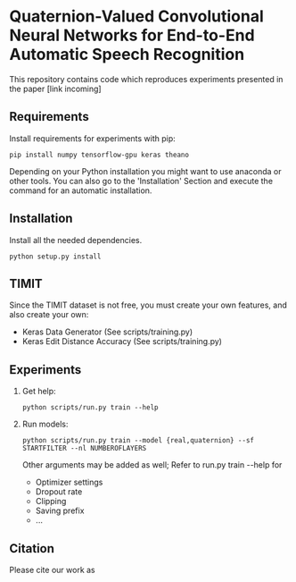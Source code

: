 Quaternion-Valued Convolutional Neural Networks for End-to-End Automatic Speech Recognition
=====================

This repository contains code which reproduces experiments presented in
the paper [link incoming]

Requirements
------------

Install requirements for experiments with pip:
```
pip install numpy tensorflow-gpu keras theano
```
Depending on your Python installation you might want to use anaconda or other tools.
You can also go to the 'Installation' Section and execute the command for an automatic installation.

Installation
------------
Install all the needed dependencies.
```
python setup.py install
```

TIMIT
-----
Since the TIMIT dataset is not free, you must create your own features, and also create your own:
  - Keras Data Generator (See scripts/training.py)
  - Keras Edit Distance Accuracy (See scripts/training.py)

Experiments
-----------

1. Get help:

    ```
    python scripts/run.py train --help
    ```

2. Run models:

    ```
    python scripts/run.py train --model {real,quaternion} --sf STARTFILTER --nl NUMBEROFLAYERS
    ```

    Other arguments may be added as well; Refer to run.py train --help for
    
      - Optimizer settings
      - Dropout rate
      - Clipping
	  - Saving prefix
      - ...

Citation
--------

Please cite our work as 

```

```
